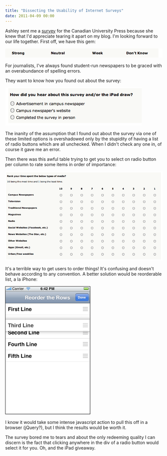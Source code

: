 ```yaml
---
title: "Dissecting the Usability of Internet Surveys"
date: 2011-04-09 00:00
---
```


<import><p>Ashley sent me a <a href="http://cup.ca/survey" target="_blank">survey</a> for the Canadian University Press because she knew that I'd appreciate tearing it apart on my blog. I'm looking forward to our life together.
First off, we have this gem:</p>
<img src="/img/import/blog/2011/04/dissecting-the-usability-of-internet-surveys/4A26165F918F42A5A9A352D35FB4CD86.png" class="img-responsive"><p>For journalists, I've always found student-run newspapers to be graced with an overabundance of spelling errors.</p>
<p>They want to know how you found out about the survey:</p>
<img src="/img/import/blog/2011/04/dissecting-the-usability-of-internet-surveys/E7CE76B684CA456C99BEEB289D5F1A56.png" class="img-responsive"><p>The inanity of the assumption that I found out about the survey via one of these limited options is overshadowed only by the stupidity of having a list of radio buttons which are all unchecked. When I didn't check any one in, of course it gave me an error.</p>
<p>Then there was this awful table trying to get you to select on radio button per column to rate some items in order of importance:</p>
<img src="/img/import/blog/2011/04/dissecting-the-usability-of-internet-surveys/BA901248AE174A209B410CCBB56F0AFF.png" class="img-responsive"><p>It's a terrible way to get users to order things! It's confusing and doesn't behave according to any convention. A better solution would be reorderable list, a la iPhone:</p>
<img src="/img/import/blog/2011/04/dissecting-the-usability-of-internet-surveys/684C501A67F94E83B9E783DCA67E0E18.jpg" class="img-responsive"><p>I know it would take some intense javascript action to pull this off in a browser (jQuery?), but I think the results would be worth it.</p>
<p>The survey bored me to tears and about the only redeeming quality I can discern is the fact that clicking anywhere in the div of a radio button would select it for you. Oh, and the iPad giveaway.</p></import>

<!-- more -->

